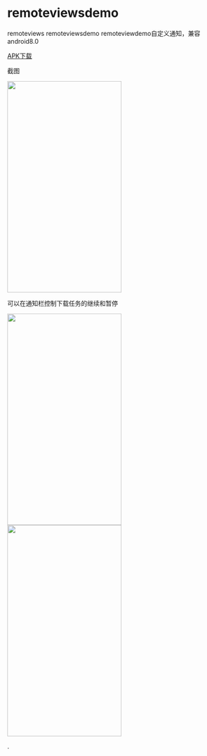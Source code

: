 # remoteviewsdemo  
    
remoteviews remoteviewsdemo remoteviewdemo自定义通知，兼容android8.0  
   
   
<a href="https://github.com/sanlisanlisanli/remoteviewsdemo/tree/master/apk">APK下载</a>  
  
   
截图  
  
   
<img src="https://github.com/sanlisanlisanli/remoteviewsdemo/blob/master/pics/01.jpg" width="260" height="480"/>   
  
  
 可以在通知栏控制下载任务的继续和暂停  
   
<img src="https://github.com/sanlisanlisanli/remoteviewsdemo/blob/master/pics/02.jpg" width="260" height="480"/>   
   
    
<img src="https://github.com/sanlisanlisanli/remoteviewsdemo/blob/master/pics/03.jpg" width="260" height="480"/>    
   
  
   
.
   
   

